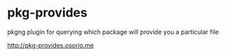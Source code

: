 
# pkg-provides
pkgng plugin for querying which package will provide you a particular file

http://pkg-provides.osorio.me
